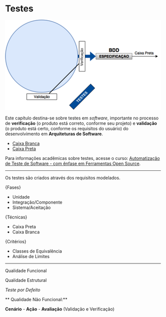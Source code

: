 # Testes

![](/images/testes.png)

Este capítulo destina-se sobre testes em _software_, importante no processo de **verificação** (o produto está correto, conforme seu projeto) e **validação** (o produto está certo, conforme os requisitos do usuário) do desenvolvimento em **Arquiteturas de Software**.

* [Caixa Branca](/testes/caixa-branca.md)
* [Caixa Preta](/testes/caixa-preta.md)

Para informações acadêmicas sobre testes, acesse o curso: [Automatização de Teste de Software - com ênfase em Ferramentas Open Source](http://napsol.icmc.usp.br/ats/).

---

Os testes são criados através dos requisitos modelados.

{Fases}

* Unidade
* Integração/Componente
* Sistema/Aceitação

{Técnicas}

* Caixa Preta
* Caixa Branca

{Critérios}

* Classes de Equivalência
* Análise de Limites

---

Qualidade Funcional

Qualidade Estrutural

_Teste por Defeito_

** Qualidade Não Funcional:**

**Cenário** - **Ação** - **Avaliação** \(Validação e Verificação\)
